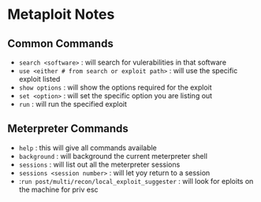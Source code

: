 # Metaploit Notes

## Common Commands

* `search <software>` : will search for vulerabilities in that software
* `use <either # from search or exploit path>` : will use the specific exploit listed
* `show options` : will show the options required for the exploit
* `set <option>` : will set the specific option you are listing out
* `run` : will run the specified exploit 

## Meterpreter Commands

* `help` : this will give all commands available
* `background` : will background the current meterpreter shell
* `sessions` : will list out all the meterpreter sessions
* `sessions <session number>` : will let yoy return to a session
* :`run post/multi/recon/local_exploit_suggester` : will look for eploits on the machine for priv esc

